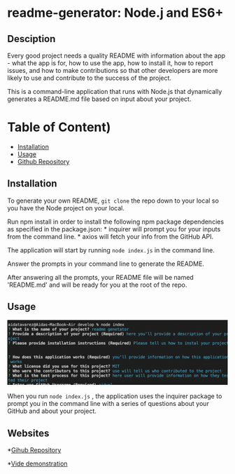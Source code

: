 # readme-generator: Node.j and ES6+

## Desciption

Every good project needs a quality README with information about the app - what the app is for, how to use the app, how to install it, how to report issues, and how to make contributions so that other developers are more likely to use and contribute to the success of the project.

This is a command-line application that runs with Node.js that dynamically generates a README.md file based on input about your project.


  # Table of Content)
  - [Installation](#Installation)
  - [Usage](#Usage)
  - [Github Repository](#websites)

  

## Installation 
To generate your own README, ``` git clone ``` the repo down to your local so you have the Node project on your local.

Run npm install in order to install the following npm package dependencies as specified in the package.json:
        * inquirer will prompt you for your inputs from the command line.
        * axios will fetch your info from the GitHub API.

The application will start by running   ```node index.js``` in the command line.

Answer the prompts in your command line to generate the README.

After answering all the prompts, your README file will be named 'README.md' and will be ready for you at the root of the repo.



## Usage 

![](develop/style.css/screenshot1.png)

When you run ```node index.js``` , the application uses the inquirer package to prompt you in the command line with a series of questions about your GitHub and about your project.


## Websites 
*[Gihub Repository](https://github.com/aidyel/readme-generator)

*[Vide demonstration](https://drive.google.com/file/d/19VXOuiYNo1-oobN23nuYJvV5tFN3DINs/preview)
